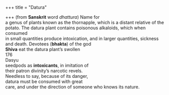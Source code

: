 +++
title = "Datura"

+++
(from **Sanskrit** word *dhattura*) Name for  
a genus of plants known as the thornapple, which is a distant relative of the  
potato. The datura plant contains poisonous alkaloids, which when consumed  
in small quantities produce intoxication, and in larger quantities, sickness  
and death. Devotees (**bhakta**) of the god  
**Shiva** eat the datura plant’s swollen  
176  
Dasyu  
seedpods as **intoxicants**, in imitation of  
their patron divinity’s narcotic revels.  
Needless to say, because of its danger,  
datura must be consumed with great  
care, and under the direction of someone who knows its nature.